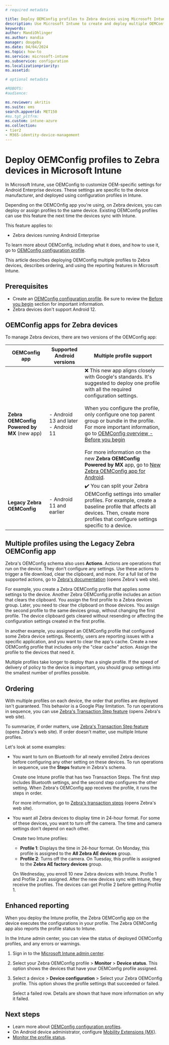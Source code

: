 ```yaml
---
# required metadata

title: Deploy OEMConfig profiles to Zebra devices using Microsoft Intune
description: Use Microsoft Intune to create and deploy multiple OEMConfig device configuration profiles on Zebra devices running Android Enterprise. Use Zebra actions and steps to order your profiles.
keywords:
author: MandiOhlinger
ms.author: mandia
manager: dougeby
ms.date: 04/04/2024
ms.topic: how-to
ms.service: microsoft-intune
ms.subservice: configuration
ms.localizationpriority:
ms.assetid: 

# optional metadata

#ROBOTS:
#audience:

ms.reviewer: akritis
ms.suite: ems
search.appverid: MET150
#ms.tgt_pltfrm:
ms.custom: intune-azure
ms.collection:
- tier2
- M365-identity-device-management
---
```


# Deploy OEMConfig profiles to Zebra devices in Microsoft Intune

In Microsoft Intune, use OEMConfig to customize OEM-specific settings for Android Enterprise devices. These settings are specific to the device manufacturer, and deployed using configuration profiles in Intune.

Depending on the OEMCOnfig app you're using, on Zebra devices, you can deploy or assign profiles to the same device. Existing OEMConfig profiles can use this feature the next time the devices sync with Intune.

This feature applies to:

- Zebra devices running Android Enterprise

To learn more about OEMConfig, including what it does, and how to use it, go to [OEMConfig configuration profile](android-oem-configuration-overview.md).

This article describes deploying OEMConfig multiple profiles to Zebra devices, describes ordering, and using the reporting features in Microsoft Intune.

## Prerequisites

- Create an [OEMConfig configuration profile](android-oem-configuration-overview.md). Be sure to review the [Before you begin](android-oem-configuration-overview.md#before-you-begin) section for important information.
- Zebra devices don't support Android 12.

## OEMConfig apps for Zebra devices

To manage Zebra devices, there are two versions of the OEMConfig app:

| OEMConfig app | Supported Android versions | Multiple profile support |
| --- | --- | --- |
| **Zebra OEMConfig Powered by MX** (new app) | - Android 13 and later <br/> - Android 11 | ❌ This new app aligns closely with Google's standards. It's suggested to deploy one profile with all the required configuration settings.<br/><br/>When you configure the profile, only configure one top parent group or bundle in the profile. For more important information, go to [OEMConfig overview - Before you begin](android-oem-configuration-overview.md#before-you-begin) <br/><br/>For more information on the new **Zebra OEMConfig Powered by MX** app, go to [New Zebra OEMConfig app for Android](https://techcommunity.microsoft.com/t5/intune-customer-success/new-zebra-oemconfig-app-for-android-11-and-later/ba-p/3846730). |
| **Legacy Zebra OEMConfig** | - Android 11 and earlier | ✔️ You can split your Zebra OEMConfig settings into smaller profiles. For example, create a baseline profile that affects all devices. Then, create more profiles that configure settings specific to a device. |

## Multiple profiles using the Legacy Zebra OEMConfig app

Zebra's OEMConfig schema also uses **Actions**. Actions are operations that run on the device. They don't configure any settings. Use these actions to trigger a file download, clear the clipboard, and more. For a full list of the supported actions, go to [Zebra's documentation](https://techdocs.zebra.com/oemconfig/) (opens Zebra's web site).

For example, you create a Zebra OEMConfig profile that applies some settings to the device. Another Zebra OEMConfig profile includes an action that clears the clipboard. You assign the first profile to a Zebra devices group. Later, you need to clear the clipboard on those devices. You assign the second profile to the same devices group, without changing the first profile. The device clipboard gets cleared without resending or affecting the configuration settings created in the first profile.

In another example, you assigned an OEMConfig profile that configured some Zebra device settings. Recently, users are reporting issues with a specific application, and you want to clear the app's cache. Create a new OEMConfig profile that includes only the "clear cache" action. Assign the profile to the devices that need it.

Multiple profiles take longer to deploy than a single profile. If the speed of delivery of policy to the device is important, you should group settings into the smallest number of profiles possible. 

## Ordering

With multiple profiles on each device, the order that profiles are deployed isn't guaranteed. This behavior is a Google Play limitation. To run operations in sequence, you can use [Zebra's Transaction Step feature](https://techdocs.zebra.com/oemconfig/11-4/mc/#transactionsteps) (opens Zebra's web site). 

To summarize, if order matters, use [Zebra's Transaction Step feature](https://techdocs.zebra.com/oemconfig/11-4/mc/#transactionsteps) (opens Zebra's web site). If order doesn't matter, use multiple Intune profiles. 

Let's look at some examples:

- You want to turn on Bluetooth for all newly enrolled Zebra devices before configuring any other setting on these devices. To run operations in sequence, use the **Steps** feature in Zebra's schema.

  Create one Intune profile that has two Transaction Steps. The first step includes Bluetooth settings, and the second step configures the other setting. When Zebra's OEMConfig app receives the profile, it runs the steps in order.

  For more information, go to [Zebra's transaction steps](https://techdocs.zebra.com/oemconfig/11-4/mc/#transactionsteps) (opens Zebra's web site).

- You want all Zebra devices to display time in 24-hour format. For some of these devices, you want to turn off the camera. The time and camera settings don't depend on each other.

  Create two Intune profiles:

  - **Profile 1**: Displays the time in 24-hour format. On Monday, this profile is assigned to the **All Zebra AE devices** group.
  - **Profile 2**: Turns off the camera. On Tuesday, this profile is assigned to the **Zebra AE factory devices** group.

  On Wednesday, you enroll 10 new Zebra devices with Intune. Profile 1 and Profile 2 are assigned. After the new devices sync with Intune, they receive the profiles. The devices can get Profile 2 before getting Profile 1.

## Enhanced reporting

When you deploy the Intune profile, the Zebra OEMConfig app on the device executes the configurations in your profile. The Zebra OEMConfig app also reports the profile status to Intune.

In the Intune admin center, you can view the status of deployed OEMConfig profiles, and any errors or warnings.

1. Sign in to the [Microsoft Intune admin center](https://go.microsoft.com/fwlink/?linkid=2109431).
2. Select your Zebra OEMConfig profile > **Monitor** > **Device status**. This option shows the devices that have your OEMConfig profile assigned.
3. Select a device > **Device configuration** > Select your Zebra OEMConfig profile. This option shows the profile settings that succeeded or failed.

    Select a failed row. Details are shown that have more information on why it failed.

## Next steps

- Learn more about [OEMConfig configuration profiles](android-oem-configuration-overview.md).
- On Android device administrator, configure [Mobility Extensions (MX)](android-zebra-mx-overview.md).
- [Monitor the profile status](device-profile-monitor.md).
